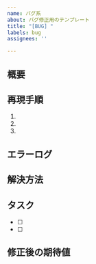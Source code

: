 ```yaml
---
name: バグ系
about: バグ修正用のテンプレート
title: "[BUG] "
labels: bug
assignees: ''

---
```


<!-- HTMLのコメントタグは反映されないので、毎回消さなくても大丈夫です -->

## 概要
<!-- 発生しているバグの内容を簡潔に記載してください -->


## 再現手順
<!-- バグが発生する手順を具体的に記載してください -->
1. 
2. 
3. 

## エラーログ  
<!-- エラー内容が分かる画像やログがあれば添付してください -->


## 解決方法
<!-- どのように対応し、解決するかまでの詳細を記載してください -->


## タスク
<!-- 修正箇所を洗い出して列挙してください -->
- [ ]
- [ ] 

## 修正後の期待値
<!-- 修正後に期待される挙動を記載してください -->
